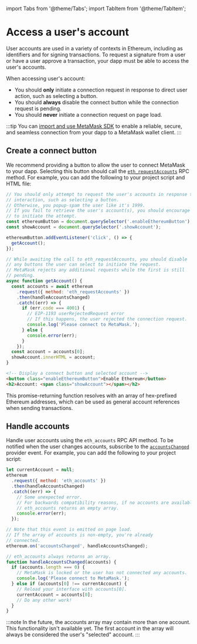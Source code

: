 import Tabs from '@theme/Tabs';
import TabItem from '@theme/TabItem';

# Access a user's account

User accounts are used in a variety of contexts in Ethereum, including as identifiers and for
signing transactions.
To request a signature from a user or have a user approve a transaction, your dapp must
be able to access the user's accounts.

When accessing user's account:

- You should **only** initiate a connection request in response to direct user action, such as
  selecting a button.
- You should **always** disable the connect button while the connection request is pending.
- You should **never** initiate a connection request on page load.

:::tip
You can [import and use MetaMask SDK](../how-to/use-sdk/index.md) to enable a
reliable, secure, and seamless connection from your dapp to a MetaMask wallet client.
:::

## Create a connect button

We recommend providing a button to allow the user to connect MetaMask to your dapp.
Selecting this button should call the
[`eth_requestAccounts`](../reference/rpc-api.md#ethereum-json-rpc-methods) RPC method.
For example, you can add the following to your project script and HTML file:

<Tabs>
<TabItem value="javascript" label="JavaScript">

```javascript
// You should only attempt to request the user's accounts in response to user
// interaction, such as selecting a button.
// Otherwise, you popup-spam the user like it's 1999.
// If you fail to retrieve the user's account(s), you should encourage the user
// to initiate the attempt.
const ethereumButton = document.querySelector('.enableEthereumButton');
const showAccount = document.querySelector('.showAccount');

ethereumButton.addEventListener('click', () => {
  getAccount();
});

// While awaiting the call to eth_requestAccounts, you should disable
// any buttons the user can select to initiate the request.
// MetaMask rejects any additional requests while the first is still
// pending.
async function getAccount() {
  const accounts = await ethereum
    .request({ method: 'eth_requestAccounts' })
    .then(handleAccountsChanged)
    .catch((err) => {
      if (err.code === 4001) {
        // EIP-1193 userRejectedRequest error
        // If this happens, the user rejected the connection request.
        console.log('Please connect to MetaMask.');
      } else {
        console.error(err);
      }
    });
  const account = accounts[0];
  showAccount.innerHTML = account;
}
```

</TabItem>
<TabItem value="html" label="HTML">

```html
<!-- Display a connect button and selected account -->
<button class="enableEthereumButton">Enable Ethereum</button>
<h2>Account: <span class="showAccount"></span></h2>
```

</TabItem>
</Tabs>

This promise-returning function resolves with an array of hex-prefixed Ethereum addresses, which can
be used as general account references when sending transactions.

## Handle accounts

Handle user accounts using the `eth_accounts` RPC API method.
To be notified when the user changes accounts, subscribe to the
[`accountsChanged`](../reference/provider-api.md#accountschanged) provider event.
For example, you can add the following to your project script:

```javascript
let currentAccount = null;
ethereum
  .request({ method: 'eth_accounts' })
  .then(handleAccountsChanged)
  .catch((err) => {
    // Some unexpected error.
    // For backwards compatibility reasons, if no accounts are available,
    // eth_accounts returns an empty array.
    console.error(err);
  });

// Note that this event is emitted on page load.
// If the array of accounts is non-empty, you're already
// connected.
ethereum.on('accountsChanged', handleAccountsChanged);

// eth_accounts always returns an array.
function handleAccountsChanged(accounts) {
  if (accounts.length === 0) {
    // MetaMask is locked or the user has not connected any accounts.
    console.log('Please connect to MetaMask.');
  } else if (accounts[0] !== currentAccount) {
    // Reload your interface with accounts[0].
    currentAccount = accounts[0];
    // Do any other work!
  }
}
```

:::note
In the future, the accounts array may contain more than one account.
This functionality isn't available yet.
The first account in the array will always be considered the user's "selected" account.
:::
